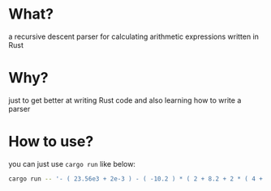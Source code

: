 # What?

a recursive descent parser for calculating arithmetic expressions written in Rust

# Why?

just to get better at writing Rust code and also learning how to write a parser

# How to use?

you can just use `cargo run` like below:

```bash
cargo run -- '- ( 23.56e3 + 2e-3 ) - ( -10.2 ) * ( 2 + 8.2 + 2 * ( 4 + 5 ) ) ^ 2.2'
```
